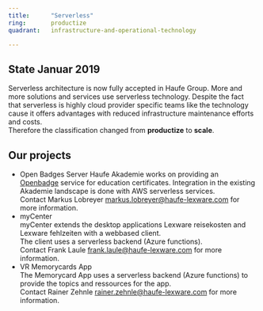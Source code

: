 ```yaml
---
title:      "Serverless"
ring:       productize
quadrant:   infrastructure-and-operational-technology

---
```


## State Januar 2019 ##

Serverless architecture is now fully accepted in Haufe Group.
More and more solutions and services use serverless technology.
Despite the fact that serverless is highly cloud provider specific teams like the technology cause it offers advantages with reduced infrastructure maintenance efforts and costs.   
Therefore the classification changed from **productize** to **scale**.

## Our projects ##

* Open Badges Server
Haufe Akademie works on providing an [Openbadge](https://openbadges.org/) service for education certificates.
Integration in the existing Akademie landscape is done with AWS serverless services.   
Contact Markus Lobreyer <markus.lobreyer@haufe-lexware.com> for more information.
* myCenter   
myCenter extends the desktop applications Lexware reisekosten and Lexware fehlzeiten with a webbased client.   
The client uses a serverless backend (Azure functions).   
Contact Frank Laule <frank.laule@haufe-lexware.com> for more information.
* VR Memorycards App   
The Memorycard App uses a serverless backend (Azure functions) to provide the topics and ressources for the app.   
Contact Rainer Zehnle <rainer.zehnle@haufe-lexware.com> for more information.
